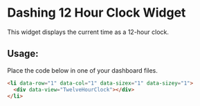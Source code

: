 # Dashing 12 Hour Clock Widget

This widget displays the current time as a 12-hour clock.

## Usage:

Place the code below in one of your dashboard files.

```html
<li data-row="1" data-col="1" data-sizex="1" data-sizey="1">
  <div data-view="TwelveHourClock"></div>
</li>
```
